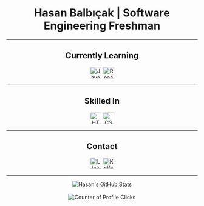 <h1 align="center">Hasan Balbıçak | Software Engineering Freshman</h1>

***

<h2 align="center">Currently Learning</h2>

<p align="center">
  <img src="https://api.iconify.design/logos/javascript.svg" alt="JavaScript" height="30" width="30">
  <img src="https://www.vectorlogo.zone/logos/reactjs/reactjs-icon.svg" alt="React" height="30" width="30">
</p>

***

<h2 align="center">Skilled In</h2>

<p align="center">



  <img src="https://www.vectorlogo.zone/logos/w3_html5/w3_html5-icon.svg" alt="HTML" height="30" width="30">
  <img src="https://www.vectorlogo.zone/logos/w3_css/w3_css-icon.svg" alt="CSS" height="30" width="30">
</p>

***

<h2 align="center">Contact</h2>

<p align="center">
  <a href="https://linkedin.com/in/hasanbalbicak"><img src="https://www.vectorlogo.zone/logos/linkedin/linkedin-icon.svg" alt="LinkedIn" height="30" width="30"></a>
  <a href="https://hasanbalbicak.me"><img src="https://github.com/mrhonneynive/mrhonneynive.github.io/blob/main/images/honneynive-logo.jpg?raw=true" alt="Knife pierced in a honey pot logo" height="30" width="30"></a>
  
</p>

***

<div align="center">
  <img src="https://github-readme-stats.vercel.app/api?username=mrhonneynive&count_private=true&show_icons=true&theme=transparent" alt="Hasan's GitHub Stats">
</div>
<br>
<div align="center">
  <img src="https://komarev.com/ghpvc/?username=mrhonneynive" alt="Counter of Profile Clicks">
</div>


<!--
**mrhonneynive/mrhonneynive** is a ✨ _special_ ✨ repository because its `README.md` (this file) appears on your GitHub profile.

Here are some ideas to get you started:

- 🔭 I’m currently working on ...
- 👯 I’m looking to collaborate on ...
- 🤔 I’m looking for help with ...
- 💬 Ask me about ...
- 📫 How to reach me: ...
- 😄 Pronouns: ...
- ⚡ Fun fact: ...
-->
